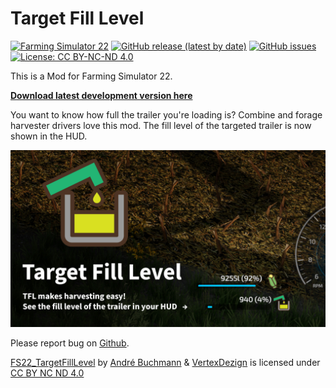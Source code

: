 # Target Fill Level

[![Farming Simulator 22](https://img.shields.io/badge/farming%20simulator-22-10BEFF?style=flat-square)](https://www.farming-simulator.com/buy-now.php?platform=pcdigital&code=VERTEXDEZIGN)
[![GitHub release (latest by date)](https://img.shields.io/github/v/release/VertexDezign/TargetFillLevel?style=flat-square)](https://github.com/VertexDezign/TargetFillLevel/releases)
[![GitHub issues](https://img.shields.io/github/issues/VertexDezign/TargetFillLevel?style=flat-square)](https://github.com/VertexDezign/TargetFillLevel/issues)
[![License: CC BY-NC-ND 4.0](https://img.shields.io/badge/License-CC_BY--NC--ND_4.0-lightgrey.svg?style=flat-square)](https://creativecommons.org/licenses/by-nc-nd/4.0/)

This is a Mod for Farming Simulator 22.

**[Download latest development version here](https://github.com/VertexDezign/TargetFillLevel/releases/download/latest/FS22_TargetFillLevel.zip)**

You want to know how full the trailer you're loading is? Combine and forage harvester drivers love this mod. The fill level of the targeted trailer is now shown in the HUD.

![Target Fill Level](resources/screenshots/10_Detail.jpg)

Please report bug on [Github](https://github.com/VertexDezign/TargetFillLevel/issues).

[FS22_TargetFillLevel](https://github.com/VertexDezign/TargetFillLevel/) by [André Buchmann](https://github.com/schliesser/) & [VertexDezign](https://vertexdezign.net/) is licensed under [CC BY NC ND 4.0](http://creativecommons.org/licenses/by-nc-nd/4.0/)
